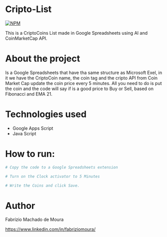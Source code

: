 # Cripto-List
[![NPM](https://img.shields.io/npm/l/react)](https://github.com/fabriziommoura/microsoftrewardsbot/blob/main/LICENSE) 

This is a CriptoCoins List made in Google Spreadsheets using AI and CoinMarketCap API.

# About the project

Is a Google Spreadsheets that have tha same structure as Microsoft Exel, in it we have the CriptoCoin name, the coin tag and the cripto API from Coin Market Cap update the coin price every 5 minutes. 
All you need to do is put the coin and the code will say if is a good price to Buy or Sell, based on Fibonacci and EMA 21.

#

# Technologies used
- Google Apps Script
- Java Script

# How to run:

```bash
# Copy the code to a Google Spreadsheets extension

# Turn on the Clock activator to 5 Minutes

# Write the Coins and click Save.
```


# Author

Fabrízio Machado de Moura

https://www.linkedin.com/in/fabriziomoura/
